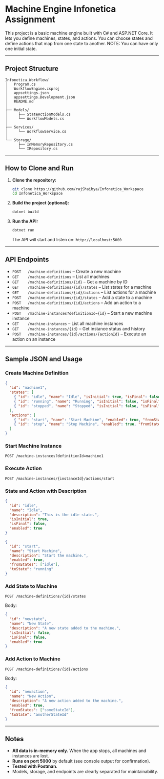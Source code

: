 # Machine Engine Infonetica Assignment

This project is a basic machine engine built with C# and ASP.NET Core. It lets you define machines, states, and actions. You can choose states and define actions that map from one state to another. NOTE: You can have only one initial state.

---

## Project Structure

```
Infonetica_Workflow/
│   Program.cs
│   WorkflowEngine.csproj
│   appsettings.json
│   appsettings.Development.json
│   README.md
│
├── Models/
│     ├── StateActionModels.cs
│     └── WorkflowModels.cs
│
├── Services/
│     └── WorkflowService.cs
│
└── Storage/
      ├── InMemoryRepository.cs
      └── IRepository.cs
```

---

## How to Clone and Run

1. **Clone the repository:**
   ```bash
   git clone https://github.com/rajShaibya/Infonetica_Workspace
   cd Infonetica_Workspace
   ```
2. **Build the project (optional):**
   ```bash
   dotnet build
   ```
3. **Run the API:**
   ```bash
   dotnet run
   ```
   The API will start and listen on:
   `http://localhost:5000`

---

## API Endpoints

- `POST   /machine-definitions` – Create a new machine
- `GET    /machine-definitions` – List all machines
- `GET    /machine-definitions/{id}` – Get a machine by ID
- `GET    /machine-definitions/{id}/states` – List states for a machine
- `GET    /machine-definitions/{id}/actions` – List actions for a machine
- `POST   /machine-definitions/{id}/states` – Add a state to a machine
- `POST   /machine-definitions/{id}/actions` – Add an action to a machine
- `POST   /machine-instances?definitionId={id}` – Start a new machine instance
- `GET    /machine-instances` – List all machine instances
- `GET    /machine-instances/{id}` – Get instance status and history
- `POST   /machine-instances/{id}/actions/{actionId}` – Execute an action on an instance

---

## Sample JSON and Usage

### Create Machine Definition
```json
{
  "id": "machine1",
  "states": [
    { "id": "idle", "name": "Idle", "isInitial": true, "isFinal": false, "enabled": true, "description": "Initial State"},
    { "id": "running", "name": "Running", "isInitial": false, "isFinal": false, "enabled": true },
    { "id": "stopped", "name": "Stopped", "isInitial": false, "isFinal": true, "enabled": true }
  ],
  "actions": [
    { "id": "start", "name": "Start Machine", "enabled": true, "fromStates": ["idle"], "toState": "running" },
    { "id": "stop", "name": "Stop Machine", "enabled": true, "fromStates": ["running"], "toState": "stopped" }
  ]
}
```

### Start Machine Instance
```
POST /machine-instances?definitionId=machine1
```

### Execute Action
```
POST /machine-instances/{instanceId}/actions/start
```

### State and Action with Description
```json
{
  "id": "idle",
  "name": "Idle",
  "description": "This is the idle state.",
  "isInitial": true,
  "isFinal": false,
  "enabled": true
}
```

```json
{
  "id": "start",
  "name": "Start Machine",
  "description": "Start the machine.",
  "enabled": true,
  "fromStates": ["idle"],
  "toState": "running"
}
```

### Add State to Machine
```
POST /machine-definitions/{id}/states
```
Body:
```json
{
  "id": "newstate",
  "name": "New State",
  "description": "A new state added to the machine.",
  "isInitial": false,
  "isFinal": false,
  "enabled": true
}
```

### Add Action to Machine
```
POST /machine-definitions/{id}/actions
```
Body:
```json
{
  "id": "newaction",
  "name": "New Action",
  "description": "A new action added to the machine.",
  "enabled": true,
  "fromStates": ["someStateId"],
  "toState": "anotherStateId"
}
```

---

## Notes
- **All data is in-memory only.** When the app stops, all machines and instances are lost.
- **Runs on port 5000** by default (see console output for confirmation).
- **Tested with Postman.**
- Models, storage, and endpoints are clearly separated for maintainability.


